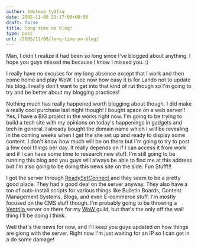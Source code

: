 ```yaml
---
author: 2dsteve_ty3fxq
date: 2005-11-08 23:17:00+00:00
draft: false
title: long time no blog!
type: post
url: /2005/11/08/long-time-no-blog/
---
```


Man, I didn't realize it had been so long since I've blogged about anything. I hope you guys missed me because I know I missed you. :)

I really have no excuses for my long absence except that I work and then come home and play WoW. I see now how easy it is for Lando not to update his blog. I really don't want to get into that kind of rut though so I'm going to try and be better about my blogging practices!

Nothing much has really happened worth blogging about though. I did make a really cool purchase last night though! I bought space on a web server!! Yes, I have a BIG project in the works right now. I'm going to be trying to build a tech site with my opinions on today's happenings in gadgets and tech in general. I already bought the domain name which I will be revealing in the coming weeks when I get the site set up and ready to display some content. I don't know how much will be on there but I'm going to try to post a few cool things per day. It really depends on if I can access it from work and if I can have some time to research new stuff. I'm still going to be running this blog and you guys will always be able to find me at this address but I'm also going to be doing this news site on the side. Fun Stuff!!!

I got the server through [ReadySetConnect ](http://www.readysetconnect.com/)and they seem to be a pretty good place. They had a good deal on the server anyway. They also have a ton of auto-install scripts for various things like Bulletin Boards, Content Management Systems, Blogs, and even E-commerce stuff. I'm mostly focused on the CMS stuff though. I'm probably going to be throwing a [Ventrilo ](http://www.ventrilo.com/)server on there for my [WoW ](http://www.worldofwarcraft.com/)guild, but that's the only off the wall thing I'll be doing I think.

Well that's the news for now, and I'll keep you guys updated on how things are giong with the server. Right now I'm just waiting for an IP so I can get in a do some damage!
